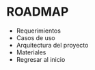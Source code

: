# ROADMAP

- Requerimientos
- Casos de uso
- Arquitectura del proyecto
- Materiales
- Regresar al inicio

